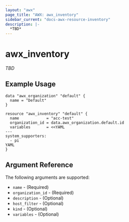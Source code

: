 ```yaml
---
layout: "awx"
page_title: "AWX: awx_inventory"
sidebar_current: "docs-awx-resource-inventory"
description: |-
  *TBD*
---
```


# awx_inventory

*TBD*

## Example Usage

```hcl
data "awx_organization" "default" {
  name = "Default"
}

resource "awx_inventory" "default" {
  name            = "acc-test"
  organization_id = data.awx_organization.default.id
  variables       = <<YAML
---
system_supporters:
  - pi
YAML
}
```

## Argument Reference

The following arguments are supported:

* `name` - (Required) 
* `organization_id` - (Required) 
* `description` - (Optional) 
* `host_filter` - (Optional) 
* `kind` - (Optional) 
* `variables` - (Optional) 

